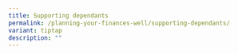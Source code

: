 ```yaml
---
title: Supporting dependants
permalink: /planning-your-finances-well/supporting-dependants/
variant: tiptap
description: ""
---
```

